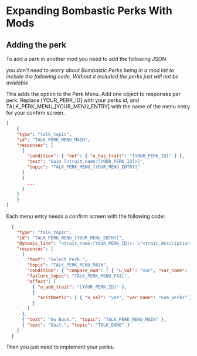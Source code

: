 # Expanding Bombastic Perks With Mods


## Adding the perk
To add a perk in another mod you need to add the following JSON

*you don't need to worry about Bombastic Perks being in a mod list to include the following code. Without it included the perks just will not be available*


This adds the option to the Perk Menu. Add one object to responses per perk. Replace [YOUR_PERK_ID] with your perks id, and  TALK_PERK_MENU_[YOUR_MENU_ENTRY] with the name of the menu entry for your confirm screen.
``` json
[
    {
    "type": "talk_topic",
    "id": "TALK_PERK_MENU_MAIN",
    "responses": [
      {
        "condition": { "not": { "u_has_trait": "[YOUR_PERK_ID]" } },
        "text": "Gain [<trait_name:[YOUR_PERK_ID]>]",
        "topic": "TALK_PERK_MENU_[YOUR_MENU_ENTRY]"
      }
      {
        ...
      }
    ]
    }
]
```

Each menu entry needs a confirm screen with the following code:
``` json
  {
    "type": "talk_topic",
    "id": "TALK_PERK_MENU_[YOUR_MENU_ENTRY]",
    "dynamic_line": "<trait_name:[YOUR_PERK_ID]>: \"<trait_description:[YOUR_PERK_ID]>\"",
    "responses": [
      {
        "text": "Select Perk.",
        "topic": "TALK_PERK_MENU_MAIN",
        "condition": { "compare_num": [ { "u_val": "var", "var_name": "num_perks" }, ">", { "const": 0 } ] },
        "failure_topic": "TALK_PERK_MENU_FAIL",
        "effect": [
          { "u_add_trait": "[YOUR_PERK_ID]" },
          {
            "arithmetic": [ { "u_val": "var", "var_name": "num_perks" }, "=", { "u_val": "var", "var_name": "num_perks" }, "-", { "const": 1 } ]
          }
        ]
      },
      { "text": "Go Back.", "topic": "TALK_PERK_MENU_MAIN" },
      { "text": "Quit.", "topic": "TALK_DONE" }
    ]
  }
```

Then you just need to implement your perks.